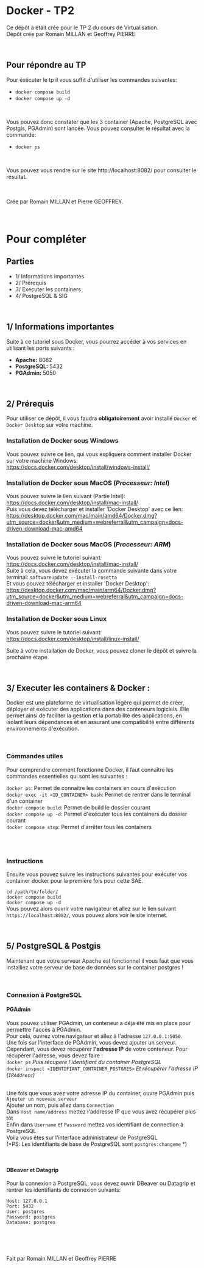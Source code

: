 # Docker - TP2
Ce dépôt à était crée pour le TP 2 du cours de Virtualisation.<br/>
Dépôt crée par Romain MILLAN et Geoffrey PIERRE

<br/>

## Pour répondre au TP
Pour éxécuter le tp il vous suffit d'utiliser les commandes suivantes: <br/>
- `docker compose build`<br/>
- `docker compose up -d`<br/>

<br/>

Vous pouvez donc constater que les 3 container (Apache, PostgreSQL avec Postgis, PGAdmin) sont lancée. Vous pouvez consulter le résultat avec la commande:<br/>
- `docker ps`<br/>

<br/>

Vous pouvez vous rendre sur le site http://localhost:8082/ pour consulter le résultat.

<br/>
<br/>
Crée par Romain MILLAN et Pierre GEOFFREY.

<br/>
<br/>
<br/>

# Pour compléter

## Parties
   - 1/ Informations importantes
   - 2/ Prérequis
   - 3/ Executer les containers
   - 4/ PostgreSQL & SIG

<br/>

## 1/ Informations importantes
Suite à ce tutoriel sous Docker, vous pourrez accéder à vos services en utilisant les ports suivants :
 - **Apache:** 8082
 - **PostgreSQL:** 5432
 - **PGAdmin:** 5050

<br/>

## 2/ Prérequis
Pour utiliser ce dépôt, il vous faudra **obligatoirement** avoir installé `Docker` et `Docker Desktop` sur votre machine.

### Installation de Docker sous Windows
Vous pouvez suivre ce lien, qui vous expliquera comment installer Docker sur votre machine Windows: https://docs.docker.com/desktop/install/windows-install/

### Installation de Docker sous MacOS (*Processeur: Intel*)
Vous pouvez suivre le lien suivant (Partie Intel): https://docs.docker.com/desktop/install/mac-install/ <br/>
Puis vous devez télécharger et installer 'Docker Desktop' avec ce lien: https://desktop.docker.com/mac/main/amd64/Docker.dmg?utm_source=docker&utm_medium=webreferral&utm_campaign=docs-driven-download-mac-amd64

### Installation de Docker sous MacOS (*Processeur: ARM*)
Vous pouvez suivre le tutoriel suivant: https://docs.docker.com/desktop/install/mac-install/<br/>
Suite à cela, vous devez exécuter la commande suivante dans votre terminal: `softwareupdate --install-rosetta` <br/>
Et vous pouvez télécharger et installer 'Docker Desktop': https://desktop.docker.com/mac/main/arm64/Docker.dmg?utm_source=docker&utm_medium=webreferral&utm_campaign=docs-driven-download-mac-arm64

### Installation de Docker sous Linux
Vous pouvez suivre le tutoriel suivant: https://docs.docker.com/desktop/install/linux-install/ <br/>

Suite à votre installation de Docker, vous pouvez cloner le dépôt et suivre la prochaine étape.

<br/>

## 3/ Executer les containers & Docker :
Docker est une plateforme de virtualisation légère qui permet de créer, déployer et exécuter des applications dans des conteneurs logiciels. Elle permet ainsi de faciliter la gestion et la portabilité des applications, en isolant leurs dépendances et en assurant une compatibilité entre différents environnements d'exécution.

<br/>

### Commandes utiles

Pour comprendre comment fonctionne Docker, il faut connaître les commandes essentielles qui sont les suivantes :<br/>

`docker ps`: Permet de connaitre les containers en cours d'exécution<br/>
`docker exec -it <ID_CONTAINER> bash`: Permet de rentrer dans le terminal d'un container<br/>
`docker compose build`: Permet de build le dossier courant<br/>
`docker compose up -d`: Permet d'exécuter tous les containers du dossier courant<br/>
`docker compose stop`: Permet d'arrêter tous les containers

<br/><br/>

### Instructions

Ensuite vous pouvez suivre les instructions suivantes pour exécuter vos container docker pour la première fois pour cette SAE.

`cd /path/to/folder/`<br/>
`docker compose build`<br/>
`docker compose up -d`<br/>
Vous pouvez alors ouvrir votre navigateur et allez sur le lien suivant `https://localhost:8082/`, vous pouvez alors voir le site internet.

<br/>

## 5/ PostgreSQL & Postgis
Maintenant que votre serveur Apache est fonctionnel il vous faut que vous installiez votre serveur de base de données sur le container postgres !

<br/>

### Connexion à PostgreSQL

#### PGAdmin
Vous pouvez utiliser PGAdmin, un conteneur a déjà été mis en place pour permettre l'accès à PGAdmin. <br/>
Pour cela, ouvrez votre navigateur et allez à l'adresse `127.0.0.1:5050`. <br/>
Une fois sur l'interface de PGAdmin, vous devez ajouter un serveur. Cependant, vous devez récupérer **l'adresse IP** de votre conteneur. Pour récupérer l'adresse, vous devez faire : <br/>
`docker ps` *Puis récupere l'identifiant du container PostgreSQL* <br/>
`docker inspect <IDENTIFIANT_CONTAINER_POSTGRES>` *Et récupérer l'adresse IP (`IPAddress`)* <br/><br/>

Une fois que vous avez votre adresse IP du container, ouvre PGAdmin puis `Ajouter un nouveau serveur` <br/>
Ajouter un nom, puis allez dans `Connection` <br/>
Dans `Host name/address` mettez l'addresse IP que vous avez récupérer plus tôt <br/>
Enfin dans `Username` et `Password` mettez vos identifiant de connection à PostgreSQL <br/>
Voila vous êtes sur l'interface administrateur de PostgreSQL <br/>
(*PS: Les identifiants de base de PostgreSQL sont `postgres:changeme` *)

<br/>

#### DBeaver et Datagrip
Pour la connexion à PostgreSQL, vous devez ouvrir DBeaver ou Datagrip et rentrer les identifiants de connexion suivants:

```
Host: 127.0.0.1
Port: 5432
User: postgres
Password: postgres
Database: postgres
```

<br/><br/><br/>

Fait par Romain MILLAN et Geoffrey PIERRE
